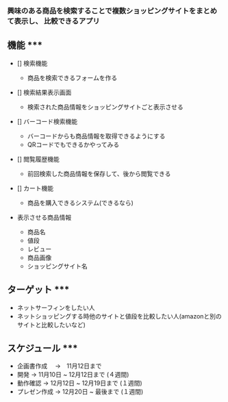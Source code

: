 ### 興味のある商品を検索することで複数ショッピングサイトをまとめて表示し、  比較できるアプリ

## 機能 ***

- [] 検索機能
    * 商品を検索できるフォームを作る
- [] 検索結果表示画面
    * 検索された商品情報をショッピングサイトごと表示させる
- [] バーコード検索機能
    * バーコードからも商品情報を取得できるようにする
    * QRコードでもできるかやってみる
- [] 閲覧履歴機能
    * 前回検索した商品情報を保存して、後から閲覧できる
- [] カート機能
    * 商品を購入できるシステム(できるなら)

- 表示させる商品情報
    * 商品名
    * 値段
    * レビュー
    * 商品画像
    * ショッピングサイト名


## ターゲット ***

- ネットサーフィンをしたい人
- ネットショッピングする時他のサイトと値段を比較したい人(amazonと別のサイトと比較したいなど)


## スケジュール ***

- 企画書作成　 ->　11月12日まで
- 開発         ->  11月10日 ~ 12月12日まで     (４週間)
- 動作確認     ->  12月12日 ~ 12月19日まで     (１週間)
- プレゼン作成 ->  12月20日 ~ 最後まで         (１週間)

